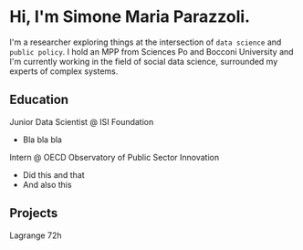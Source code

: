 # Hi, I'm Simone Maria Parazzoli.

I'm a researcher exploring things at the intersection of `data science` and `public policy`. I hold an MPP from Sciences Po and Bocconi University and I'm currently working in the field of social data science, surrounded my experts of complex systems.


## Education
Junior Data Scientist @ ISI Foundation
- Bla bla bla

Intern @ OECD Observatory of Public Sector Innovation
- Did this and that
- And also this

## Projects
Lagrange 72h
